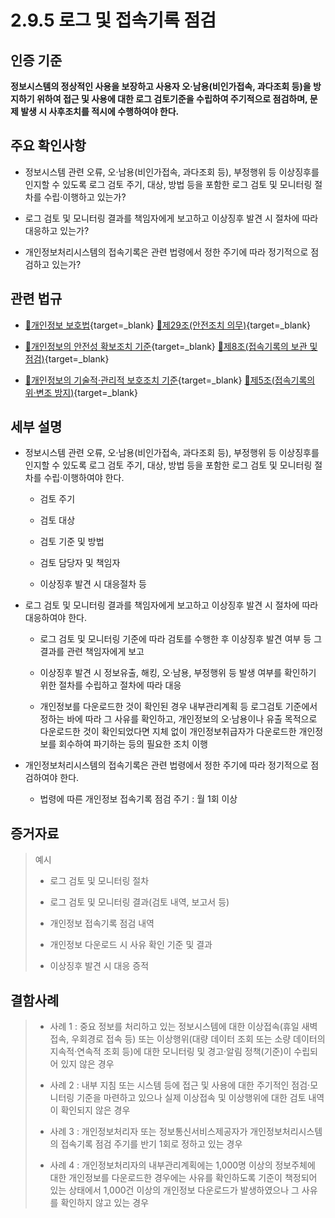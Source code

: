 # 2.9.5 로그 및 접속기록 점검

## 인증 기준

**정보시스템의 정상적인 사용을 보장하고 사용자 오·남용(비인가접속, 과다조회 등)을 방지하기 위하여 접근 및 사용에 대한 로그 검토기준을 수립하여 주기적으로 점검하며, 문제 발생 시 사후조치를 적시에 수행하여야 한다.**

## 주요 확인사항

- 정보시스템 관련 오류, 오·남용(비인가접속, 과다조회 등), 부정행위 등 이상징후를 인지할 수 있도록 로그 검토 주기, 대상, 방법 등을 포함한 로그 검토 및 모니터링 절차를 수립·이행하고 있는가?

- 로그 검토 및 모니터링 결과를 책임자에게 보고하고 이상징후 발견 시 절차에 따라 대응하고 있는가?

- 개인정보처리시스템의 접속기록은 관련 법령에서 정한 주기에 따라 정기적으로 점검하고 있는가?

## 관련 법규

- [🔗개인정보 보호법][개인정보 보호법 제29조]{target=_blank} [🔗제29조(안전조치 의무)][개인정보 보호법 제29조 부분]{target=_blank}

- [🔗개인정보의 안전성 확보조치 기준][개인정보의 안전성 확보조치 기준 제8조]{target=_blank} [🔗제8조(접속기록의 보관 및 점검)][개인정보의 안전성 확보조치 기준 제8조]{target=_blank}

- [🔗개인정보의 기술적·관리적 보호조치 기준][개인정보의 기술적·관리적 보호조치 기준 제5조]{target=_blank} [🔗제5조(접속기록의 위·변조 방지)][개인정보의 기술적·관리적 보호조치 기준 제5조]{target=_blank}

## 세부 설명

- 정보시스템 관련 오류, 오·남용(비인가접속, 과다조회 등), 부정행위 등 이상징후를 인지할 수 있도록 로그 검토 주기, 대상, 방법 등을 포함한 로그 검토 및 모니터링 절차를 수립·이행하여야 한다.

    - 검토 주기

    - 검토 대상

    - 검토 기준 및 방법

    - 검토 담당자 및 책임자

    - 이상징후 발견 시 대응절차 등

- 로그 검토 및 모니터링 결과를 책임자에게 보고하고 이상징후 발견 시 절차에 따라 대응하여야 한다.

    - 로그 검토 및 모니터링 기준에 따라 검토를 수행한 후 이상징후 발견 여부 등 그 결과를 관련 책임자에게 보고

    - 이상징후 발견 시 정보유출, 해킹, 오·남용, 부정행위 등 발생 여부를 확인하기 위한 절차를 수립하고 절차에 따라 대응

    - 개인정보를 다운로드한 것이 확인된 경우 내부관리계획 등 로그검토 기준에서 정하는 바에 따라 그 사유를 확인하고, 개인정보의 오·남용이나 유출 목적으로 다운로드한 것이 확인되었다면 지체 없이 개인정보취급자가 다운로드한 개인정보를 회수하여 파기하는 등의 필요한 조치 이행

- 개인정보처리시스템의 접속기록은 관련 법령에서 정한 주기에 따라 정기적으로 점검하여야 한다.

    - 법령에 따른 개인정보 접속기록 점검 주기 : 월 1회 이상

## 증거자료

> 예시
>
> - 로그 검토 및 모니터링 절차
>
> - 로그 검토 및 모니터링 결과(검토 내역, 보고서 등)
>
> - 개인정보 접속기록 점검 내역
>
> - 개인정보 다운로드 시 사유 확인 기준 및 결과
>
> - 이상징후 발견 시 대응 증적

## 결함사례

> - 사례 1 : 중요 정보를 처리하고 있는 정보시스템에 대한 이상접속(휴일 새벽 접속, 우회경로 접속 등) 또는 이상행위(대량 데이터 조회 또는 소량 데이터의 지속적·연속적 조회 등)에 대한 모니터링 및 경고·알림 정책(기준)이 수립되어 있지 않은 경우
>
> - 사례 2 : 내부 지침 또는 시스템 등에 접근 및 사용에 대한 주기적인 점검·모니터링 기준을 마련하고 있으나 실제 이상접속 및 이상행위에 대한 검토 내역이 확인되지 않은 경우
>
> - 사례 3 : 개인정보처리자 또는 정보통신서비스제공자가 개인정보처리시스템의 접속기록 점검 주기를 반기 1회로 정하고 있는 경우
>
> - 사례 4 : 개인정보처리자의 내부관리계획에는 1,000명 이상의 정보주체에 대한 개인정보를 다운로드한 경우에는 사유를 확인하도록 기준이 책정되어 있는 상태에서 1,000건 이상의 개인정보 다운로드가 발생하였으나 그 사유를 확인하지 않고 있는 경우

[개인정보 보호법 제29조]: https://www.law.go.kr/법령/개인정보보호법/(20240315,19234,20230314)/제29조 "개인정보 보호법 제29조"
[개인정보 보호법 제29조 부분]: https://www.law.go.kr/법령/개인정보보호법/제29조 "개인정보 보호법 제29조 부분"

[개인정보의 안전성 확보조치 기준 제8조]: https://www.law.go.kr/행정규칙/(개인정보보호위원회)개인정보의안전성확보조치기준/(2021-2,20210915)/제8조 "개인정보의 안전성 확보조치 기준 제8조"

[개인정보의 기술적·관리적 보호조치 기준 제5조]: https://www.law.go.kr/행정규칙/(개인정보보호위원회)개인정보의기술적·관리적보호조치기준/(2021-3,20210915)/제5조 "개인정보의 기술적·관리적 보호조치 기준 제5조"
